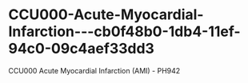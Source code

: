 # CCU000-Acute-Myocardial-Infarction---cb0f48b0-1db4-11ef-94c0-09c4aef33dd3
CCU000 Acute Myocardial Infarction (AMI) - PH942
